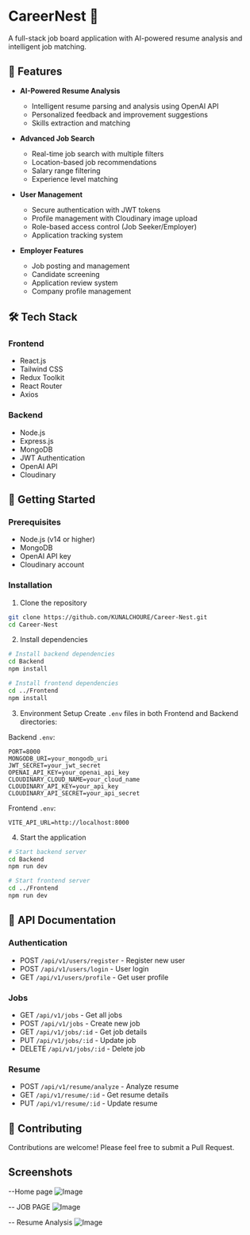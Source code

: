 # CareerNest 🚀

A full-stack job board application with AI-powered resume analysis and intelligent job matching.

## 🌟 Features

- **AI-Powered Resume Analysis**
  - Intelligent resume parsing and analysis using OpenAI API
  - Personalized feedback and improvement suggestions
  - Skills extraction and matching

- **Advanced Job Search**
  - Real-time job search with multiple filters
  - Location-based job recommendations
  - Salary range filtering
  - Experience level matching

- **User Management**
  - Secure authentication with JWT tokens
  - Profile management with Cloudinary image upload
  - Role-based access control (Job Seeker/Employer)
  - Application tracking system

- **Employer Features**
  - Job posting and management
  - Candidate screening
  - Application review system
  - Company profile management

## 🛠️ Tech Stack

### Frontend
- React.js
- Tailwind CSS
- Redux Toolkit
- React Router
- Axios

### Backend
- Node.js
- Express.js
- MongoDB
- JWT Authentication
- OpenAI API
- Cloudinary

## 🚀 Getting Started

### Prerequisites
- Node.js (v14 or higher)
- MongoDB
- OpenAI API key
- Cloudinary account

### Installation

1. Clone the repository
```bash
git clone https://github.com/KUNALCHOURE/Career-Nest.git
cd Career-Nest
```

2. Install dependencies
```bash
# Install backend dependencies
cd Backend
npm install

# Install frontend dependencies
cd ../Frontend
npm install
```

3. Environment Setup
Create `.env` files in both Frontend and Backend directories:

Backend `.env`:
```env
PORT=8000
MONGODB_URI=your_mongodb_uri
JWT_SECRET=your_jwt_secret
OPENAI_API_KEY=your_openai_api_key
CLOUDINARY_CLOUD_NAME=your_cloud_name
CLOUDINARY_API_KEY=your_api_key
CLOUDINARY_API_SECRET=your_api_secret
```

Frontend `.env`:
```env
VITE_API_URL=http://localhost:8000
```

4. Start the application
```bash
# Start backend server
cd Backend
npm run dev

# Start frontend server
cd ../Frontend
npm run dev
```

## 📝 API Documentation

### Authentication
- POST `/api/v1/users/register` - Register new user
- POST `/api/v1/users/login` - User login
- GET `/api/v1/users/profile` - Get user profile

### Jobs
- GET `/api/v1/jobs` - Get all jobs
- POST `/api/v1/jobs` - Create new job
- GET `/api/v1/jobs/:id` - Get job details
- PUT `/api/v1/jobs/:id` - Update job
- DELETE `/api/v1/jobs/:id` - Delete job

### Resume
- POST `/api/v1/resume/analyze` - Analyze resume
- GET `/api/v1/resume/:id` - Get resume details
- PUT `/api/v1/resume/:id` - Update resume

## 🤝 Contributing

Contributions are welcome! Please feel free to submit a Pull Request.


## Screenshots


--Home page
![Image](https://github.com/user-attachments/assets/ecd86ddb-663e-4a38-9faa-e15c826ff8d9)

-- JOB PAGE
![Image](https://github.com/user-attachments/assets/83d06389-28b5-40d9-b4ca-9a51f38f7798)


-- Resume Analysis
![Image](https://github.com/user-attachments/assets/eafd208e-612b-4d63-aa2c-3c271e9c948a)